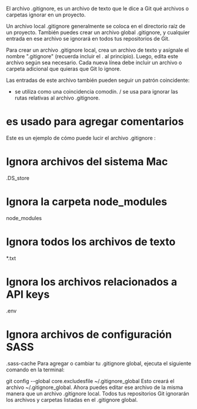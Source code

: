 El archivo .gitignore, es un archivo de texto que le dice a Git qué archivos o carpetas ignorar en un proyecto.

Un archivo local .gitignore generalmente se coloca en el directorio raíz de un proyecto. También puedes crear un archivo global .gitignore, y cualquier entrada en ese archivo se ignorará en todos tus repositorios de Git.

Para crear un archivo .gitignore local, crea un archivo de texto y asígnale el nombre ".gitignore" (recuerda incluir el . al principio). Luego, edita este archivo según sea necesario. Cada nueva línea debe incluir un archivo o carpeta adicional que quieras que Git lo ignore.

  Las entradas de este archivo también pueden seguir un patrón coincidente:

* se utiliza como una coincidencia comodín.
/ se usa para ignorar las rutas relativas al archivo .gitignore.
# es usado para agregar comentarios
Este es un ejemplo de cómo puede lucir el archivo .gitignore :

# Ignora archivos del sistema Mac 
.DS_store

# Ignora la carpeta node_modules
node_modules

# Ignora todos los archivos de texto
*.txt

# Ignora los archivos relacionados a API keys
.env

# Ignora archivos de configuración SASS
.sass-cache
Para agregar o cambiar tu .gitignore global, ejecuta el siguiente comando en la terminal:

git config --global core.excludesfile ~/.gitignore_global
Esto creará el archivo ~/.gitignore_global. Ahora puedes editar ese archivo de la misma manera que un archivo .gitignore local. Todos tus repositorios Git ignorarán los archivos y carpetas listadas en el .gitignore global.
